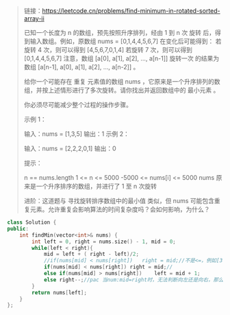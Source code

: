 > 链接：https://leetcode.cn/problems/find-minimum-in-rotated-sorted-array-ii
>
> 已知一个长度为 n 的数组，预先按照升序排列，经由 1 到 n 次 旋转 后，得到输入数组。例如，原数组 nums = [0,1,4,4,5,6,7] 在变化后可能得到：
> 若旋转 4 次，则可以得到 [4,5,6,7,0,1,4]
> 若旋转 7 次，则可以得到 [0,1,4,4,5,6,7]
> 注意，数组 [a[0], a[1], a[2], ..., a[n-1]] 旋转一次 的结果为数组 [a[n-1], a[0], a[1], a[2], ..., a[n-2]] 。
>
> 给你一个可能存在 重复 元素值的数组 nums ，它原来是一个升序排列的数组，并按上述情形进行了多次旋转。请你找出并返回数组中的 最小元素 。
>
> 你必须尽可能减少整个过程的操作步骤。
>
>  
>
> 示例 1：
>
> 输入：nums = [1,3,5]
> 输出：1
> 示例 2：
>
> 输入：nums = [2,2,2,0,1]
> 输出：0
>
>
> 提示：
>
> n == nums.length
> 1 <= n <= 5000
> -5000 <= nums[i] <= 5000
> nums 原来是一个升序排序的数组，并进行了 1 至 n 次旋转
>
>
> 进阶：这道题与 寻找旋转排序数组中的最小值 类似，但 nums 可能包含重复元素。允许重复会影响算法的时间复杂度吗？会如何影响，为什么？
>

```cpp
class Solution {
public:
    int findMin(vector<int>& nums) {
        int left = 0, right = nums.size() - 1, mid = 0;
        while(left < right){
            mid = left + ( right - left)/2;
            //if(nums[mid] < nums[right])	right = mid;//不是<=，例如[3,3,1,3],第二个第三个3相等，但是不应该向左
            if(nums[mid] < nums[right])	right = mid;//
            else if(nums[mid] > nums[right])	left = mid + 1;
            else right--;//pac 当num:mid=right时，无法判断向左还是向右，那么我们考虑num:right是有num[mid]作为替代的，去掉right不会丢失结果，所以right--
        }
        return nums[left];
    }
};
```

